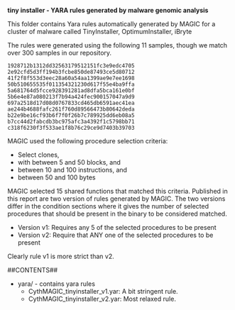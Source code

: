 **tiny installer - YARA rules generated by malware genomic analysis**

This folder contains Yara rules automatically generated by MAGIC for a cluster of malware called TinyInstaller, OptimumInstaller, iBryte


The rules were generated using the following 11 samples, though we match over 300 samples in our repository.

    1928712b1312dd32563179512151fc3e9edc4705
    2e92cfd5d3ff194b3fcbe850de87493ce5d80712
    41f2f8f553d3eec28a60a54aa1399ae9e7ee1698
    50b510655535f011354321230d617f55e4ba9ffa
    5a681764d5fcce928391281ad8dfa5bca161e0bf
    5b6e4e87a080213f7b94a424fec900157047a9d9
    697a2518d17d08d0767833cd465db6591aec41ea
    ae244b4688fafc261f760d89566473b80642deda
    b22e9be16cf93b6f7f0f26b7c789925dd6eb08a5
    b7cc44d2fabcdb3bc975afc3a4392f1c5798bb71
    c318f6230f3f533ae1f8b76c29ce9d7403b39703
    

MAGIC used the following procedure selection criteria:

   - Select clones,
   - with between 5 and 50 blocks, and
   - between 10 and 100 instructions, and
   - between 50 and 100 bytes

MAGIC selected 15 shared functions that matched this criteria. Published in this report are two version of rules generated by MAGIC. The two versions differ in the condition sections where it gives the number of selected procedures that should be present in the binary to be considered matched.

   - Version v1: Requires any 5 of the selected procedures to be present
   - Version v2: Require that ANY one of the selected procedures to be present

Clearly rule v1 is more strict than v2.

##CONTENTS##

* yara/ - contains yara rules
   - CythMAGIC_tinyinstaller_v1.yar: A bit stringent rule. 
   - CythMAGIC_tinyinstaller_v2.yar: Most relaxed rule.
   


